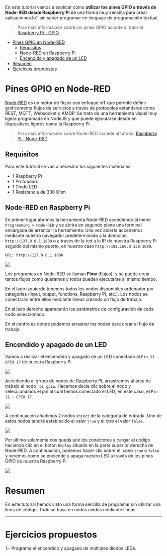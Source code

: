 En este tutorial vamos a explicar cómo **utilizar los pines GPIO a través de Node-RED desde Raspberry Pi** de una forma muy sencilla para crear aplicaciones IoT sin saber programar en lenguaje de programación textual.

> Para más información sobre los pines GPIO accede al tutorial [Raspberry Pi - GPIO](raspberry_pi-gpio).

<div class="toc">

- [Pines GPIO en Node-RED](#pines-gpio-en-node-red)
  - [Requisitos](#requisitos)
  - [Node-RED en Raspberry Pi](#node-red-en-raspberry-pi)
  - [Encendido y apagado de un LED](#encendido-y-apagado-de-un-led)
- [Resumen](#resumen)
- [Ejercicios propuestos](#ejercicios-propuestos)

</div>

# Pines GPIO en Node-RED

[Node-RED](https://nodered.org/) es un motor de flujos con enfoque IoT que permite definir gráficamente flujos de servicios a través de protocolos estándares como REST, MQTT, Websocket o AMQP. Se trata de una herramienta visual muy ligera programada en NodeJS y que puede ejecutarse desde en dispositivos ligeros como la Raspberry Pi.

> Para más información sobre Node-RED accede al tutorial [Raspberry Pi - Node-RED](raspberry_pi-node_red).

## Requisitos

Para este tutorial se van a necesitar los siguientes materiales:

- 1 Raspberry Pi
- 1 Protoboard
- 1 Diodo LED
- 1 Resistencia de 330 Ohm

## Node-RED en Raspberry Pi

En primer lugar abrimos la herramienta Node-RED accediendo al menú `Programming > Node-RED` y se abrirá en segundo plano una terminal encargada de arrancar la herramienta. Una vez abierta accedemos mediante nuestro navegador predeterminado a la dirección `http://127.0.0.1:1880` o a través de la red a la IP de nuestra Raspberry Pi seguido del mismo puerto, en nuestro caso `http://192.168.0.138:1880`.

```
URL: http://127.0.0.1:1880
```

![](img/node-red.jpg)

Los programas en Node-RED se llaman **Flow** (flujos). y se puede crear tantos flujos como queramos y todos pueden ejecutarse al mismo tiempo.

En el lado izquierdo tenemos todos los nodos disponibles ordenador por categorías (input, output, functions, Raspberry Pi, etc.). Los nodos se conectarán entre ellos mediante líneas creando un flujo de trabajo.

En el lado derecho aparecerán los parámetros de configuración de cada nodo seleccionado.

En el centro es donde podemos arrastrar los nodos para crear el flujo de trabajo.

## Encendido y apagado de un LED

Vamos a realizar el encendido y apagado de un LED conectado al `Pin 11 - GPIO 17` de nuestra Raspberry Pi.

![](img/led-fritzing.jpg)

Accediendo al grupo de nodos de Raspberry Pi, arrastramos al área de trabajo el nodo `rpi gpio`. Hacemos docle clic sobre el nodo y seleccionamos el pin al cual hemos conectado el LED, en este caso, el `Pin 11 - GPIO 17`.

![](img/node-gpio.jpg)

A continuación añadimos 2 nodos `inject` de la categoría de entrada. Uno de estos nodos tendrá establecido el valor `true` y el otro el valor `false`.

![](img/node-inject.jpg)

Por último solamente nos queda unir los conectores y cargar el código haciendo clic en el botón `Deploy` situado en la parte superior derecha de Node-RED. A continuación, podemos hacer clic sobre el icono `true` o `false` y veremos como se enciende y apaga nuestro LED a través de los pines GPIO de nuestra Raspberry Pi.

![](img/led-node.jpg)

# Resumen

En este tutorial hemos visto una forma sencilla de programar sin utilizar una línea de código. Todo se basa en nodos unidos mediante líneas.

---

# Ejercicios propuestos

1.- Programa el encendido y apagado de múltiples diodos LEDs.
